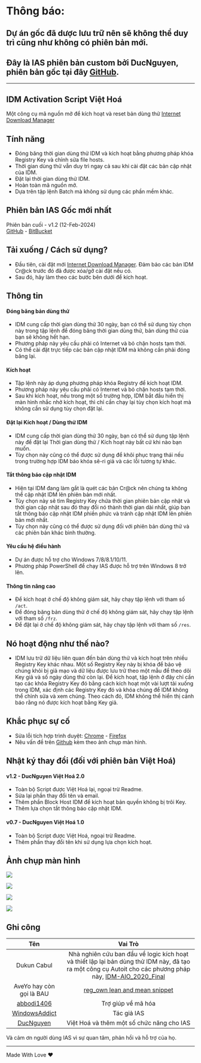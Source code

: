 # Thông báo:

## Dự án gốc đã dược lưu trữ nên sẽ không thể duy trì cũng như không có phiên bản mới.
## Đây là IAS phiên bản custom bởi DucNguyen, phiên bản gốc tại đây [GitHub](https://github.com/WindowsAddict/IDM-Activation-Script).

------------------------------------------------------------------------

## IDM Activation Script Việt Hoá

Một công cụ mã nguồn mở để kích hoạt và reset bản dùng thử [Internet Download Manager](https://www.internetdownloadmanager.com/)

## Tính năng

-   Đóng băng thời gian dùng thử IDM và kích hoạt bằng phương pháp khóa Registry Key và chỉnh sửa file hosts.
-   Thời gian dùng thử vẫn duy trì ngay cả sau khi cài đặt các bản cập nhật của IDM.
-   Đặt lại thời gian dùng thử IDM.
-   Hoàn toàn mã nguồn mở.
-   Dựa trên tập lệnh Batch mà không sử dụng các phần mềm khác.

## Phiên bản IAS Gốc mới nhất

Phiên bản cuối - v1.2 (12-Feb-2024)\
[GitHub](https://github.com/WindowsAddict/IDM-Activation-Script) - [BitBucket](https://bitbucket.org/WindowsAddict/idm-activation-script/)

## Tải xuống / Cách sử dụng?

-   Đầu tiên, cài đặt mới [Internet Download Manager](https://www.internetdownloadmanager.com/). Đảm bảo các bản IDM Cr@ck trước đó đã được xóa/gỡ cài đặt nếu có.
-   Sau đó, hãy làm theo các bước bên dưới để kích hoạt.

## Thông tin

#### Đóng băng bản dùng thử

-   IDM cung cấp thời gian dùng thử 30 ngày, bạn có thể sử dụng tùy chọn này trong tập lệnh để đóng băng thời gian dùng thử, bản dùng thử của bạn sẽ không hết hạn.
-   Phương pháp này yêu cầu phải có Internet và bỏ chặn hosts tạm thời.
-   Có thể cài đặt trực tiếp các bản cập nhật IDM mà không cần phải đóng băng lại.

#### Kích hoạt

-   Tập lệnh này áp dụng phương pháp khóa Registry để kích hoạt IDM.
-   Phương pháp này yêu cầu phải có Internet và bỏ chặn hosts tạm thời.
-   Sau khi kích hoạt, nếu trong một số trường hợp, IDM bắt đầu hiển thị màn hình nhắc nhở kích hoạt, thì chỉ cần chạy lại tùy chọn kích hoạt mà không cần sử dụng tùy chọn đặt lại.

#### Đặt lại Kích hoạt / Dùng thử IDM

-   IDM cung cấp thời gian dùng thử 30 ngày, bạn có thể sử dụng tập lệnh này để đặt lại Thời gian dùng thử / Kích hoạt này bất cứ khi nào bạn muốn.
-   Tùy chọn này cũng có thể được sử dụng để khôi phục trạng thái nếu trong trường hợp IDM báo khóa sê-ri giả và các lỗi tương tự khác.

#### Tắt thông báo cập nhật IDM

-   Hiện tại IDM đang làm gắt là quét các bản Cr@ck nên chúng ta không thể cập nhật IDM lên phiên bản mới nhất.
-   Tùy chọn này sẽ tìm Registry Key chứa thời gian phiên bản cập nhật và thời gian cập nhật sau đó thay đổi nó thành thời gian dài nhất, giúp bạn tắt thông báo cập nhật IDM phiền phức và tránh cập nhật IDM lên phiên bản mới nhất.
-   Tùy chọn này cũng có thể được sử dụng đối với phiên bản dùng thử và các phiên bản khác bình thường.

#### Yêu cầu hệ điều hành

-   Dự án được hỗ trợ cho Windows 7/8/8.1/10/11.
-   Phương pháp PowerShell để chạy IAS được hỗ trợ trên Windows 8 trở lên.

#### Thông tin nâng cao

-   Để kích hoạt ở chế độ không giám sát, hãy chạy tập lệnh với tham số `/act`.
-   Để đóng băng bản dùng thử ở chế độ không giám sát, hãy chạy tập lệnh với tham số `/frz`.
-   Để đặt lại ở chế độ không giám sát, hãy chạy tập lệnh với tham số `/res`.

## Nó hoạt động như thế nào?

-   IDM lưu trữ dữ liệu liên quan đến bản dùng thử và kích hoạt trên nhiều Registry Key khác nhau. Một số Registry Key này bị khóa để bảo vệ chúng khỏi bị giả mạo và dữ liệu được lưu trữ theo một mẫu để theo dõi Key giả và số ngày dùng thử còn lại. Để kích hoạt, tập lệnh ở đây chỉ cần tạo các khóa Registry Key đó bằng cách kích hoạt một vài lượt tải xuống trong IDM, xác định các Registry Key đó và khóa chúng để IDM không thể chỉnh sửa và xem chúng. Theo cách đó, IDM không thể hiển thị cảnh báo rằng nó được kích hoạt bằng Key giả.

## Khắc phục sự cố

-   Sửa lỗi tích hợp trình duyệt: [Chrome](https://www.internetdownloadmanager.com/register/new_faq/bi9.html) - [Firefox](https://www.internetdownloadmanager.com/register/new_faq/bi4.html)
-   Nêu vấn đề trên [Github](https://github.com/DucNguyen1357/IDM-Activation-Script-Viet-Hoa/issues) kèm theo ảnh chụp màn hình.

## Nhật ký thay đổi (đối với phiên bản Việt Hoá)

#### v1.2 - DucNguyen Việt Hoá 2.0

-   Toàn bộ Script được Việt Hoá lại, ngoại trừ Readme.
-   Sửa lại phần thay đổi tên và email.
-   Thêm phần Block Host IDM để kích hoạt bản quyền không bị trôi Key.
-   Thêm lựa chọn tắt thông báo cập nhật IDM.

#### v0.7 - DucNguyen Việt Hoá 1.0

-   Toàn bộ Script được Việt Hoá, ngoại trừ Readme.
-   Thêm phần thay đổi tên khi sử dụng lựa chọn kích hoạt.

## Ảnh chụp màn hình

![](https://ducnguyen.top/ducnguyentech/wp-content/smush-webp/sites/6/2022/06/IAS-IDM-598x470.png.webp)

![](https://ducnguyen.top/ducnguyentech/wp-content/uploads/sites/6/2024/09/IAS-Show-1.png)

![](https://ducnguyen.top/ducnguyentech/wp-content/uploads/sites/6/2024/09/IAS-Show-3.png)

![](https://ducnguyen.top/ducnguyentech/wp-content/uploads/sites/6/2024/09/IAS-Show-2.png)

## Ghi công

| Tên | Vai Trò |
|:------:|:---------------------------------------------------:|
| Dukun Cabul | Nhà nghiên cứu ban đầu về logic kích hoạt và thiết lập lại bản dùng thử IDM này, đã tạo ra một công cụ Autoit cho các phương pháp này, [IDM-AIO_2020_Final](https://nsaneforums.com/topic/371047-discussion-internet-download-manager-fixes/page/8/#comment-1632062) |
| AveYo hay còn gọi là BAU | [reg_own lean and mean snippet](https://pastebin.com/XTPt0JSC) |
| [abbodi1406](https://github.com/abbodi1406) | Trợ giúp về mã hóa |
| [WindowsAddict](https://github.com/WindowsAddict) | Tác giả IAS |
| [DucNguyen](https://github.com/DucNguyen1357) | Việt Hoá và thêm một số chức năng cho IAS |

Và cảm ơn người dùng IAS vì sự quan tâm, phản hồi và hỗ trợ của họ.

------------------------------------------------------------------------

Made With Love ❤️
